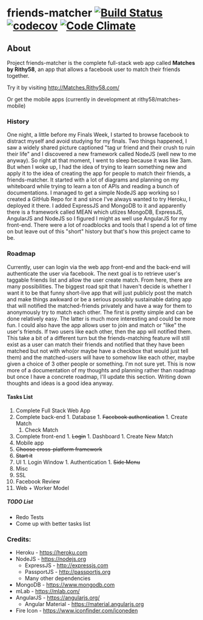 # friends-matcher [![Build Status](https://travis-ci.org/Rithy58/friends-matcher.svg?branch=master)](https://travis-ci.org/Rithy58/friends-matcher) [![codecov](https://codecov.io/gh/Rithy58/friends-matcher/branch/master/graph/badge.svg)](https://codecov.io/gh/Rithy58/friends-matcher) [![Code Climate](https://codeclimate.com/github/Rithy58/friends-matcher/badges/gpa.svg)](https://codeclimate.com/github/Rithy58/friends-matcher)

## About
Project friends-matcher is the complete full-stack web app called **Matches by Rithy58**, an app that allows a facebook user to match their friends together.

Try it by visiting http://Matches.Rithy58.com/

Or get the mobile apps (currently in development at rithy58/matches-mobile)

### History
One night, a little before my Finals Week, I started to browse facebook to distract myself and avoid studying for my finals. Two things happened, I saw a widely shared picture captioned "tag ur friend and their crush to ruin their life" and I discovered a new framework called NodeJS (well new to me anyway). So right at that moment, I went to sleep because it was like 3am. But when I woke up, I had the idea of trying to learn something new and apply it to the idea of creating the app for people to match their friends, a friends-matcher. It started with a lot of diagrams and planning on my whiteboard while trying to learn a ton of APIs and reading a bunch of documentations. I managed to get a simple NodeJS app working so I created a GitHub Repo for it and since I've always wanted to try Heroku, I deployed it there. I added ExpressJS and MongoDB to it and apparently there is a framework called MEAN which utlizes MongoDB, ExpressJS, AngularJS and NodeJS so I figured I might as well use AngularJS for my front-end. There were a lot of roadblocks and tools that I spend a lot of time on but leave out of this "short" history but that's how this project came to be.

### Roadmap
Currently, user can login via the web app front-end and the back-end will authenticate the user via facebook. The next goal is to retrieve user's taggable friends list and allow the user create match. From here, there are many possibilities. The biggest road spit that I haven't decide is whether I want it to be that funny short-live app that will just publicly post the match and make things awkward or be a serious possibly sustainable dating app that will notified the matched-friends privately and have a way for them to anonymously try to match each other. The first is pretty simple and can be done relatively easy. The latter is much more interesting and could be more fun. I could also have the app allows user to join and match or "like" the user's friends. If two users like each other, then the app will notified them. This take a bit of a different turn but the friends-matching feature will still exist as a user can match their friends and notified that they have been matched but not with who(or maybe have a checkbox that would just tell them) and the matched-users will have to somehow like each other, maybe given a choice of 3 other people or something. I'm not sure yet. This is now more of a documentation of my thoughts and planning rather than roadmap but once I have a concrete roadmap, I'll update this section. Writing down thoughts and ideas is a good idea anyway.

#### Tasks List
1. Complete Full Stack Web App
  1. Complete back-end
    1. Database
    1. ~~Facebook authentication~~
    1. Create Match
        1. Check Match
  1. Complete front-end
    1. ~~Login~~
    1. Dashboard
    1. Create New Match
1. Mobile app
  1. ~~Choose cross-platform framework~~
  1. ~~Start it~~
  1. UI
    1. Login Window
    1. Authentication
    1. ~~Side Menu~~
1. Misc
  1. SSL
  1. Facebook Review
  1. Web + Worker Model

##### TODO List
+ Redo Tests
+ Come up with better tasks list

### Credits:
+ Heroku - https://heroku.com
+ NodeJS - https://nodejs.org
  + ExpressJS - http://expressjs.com
  + PassportJS - http://passportjs.org
  + Many other dependencies
+ MongoDB - https://www.mongodb.com
+ mLab - https://mlab.com/
+ AngularJS - https://angularjs.org/
  + Angular Material - https://material.angularjs.org
+ Fire Icon - https://www.iconfinder.com/iconeden
